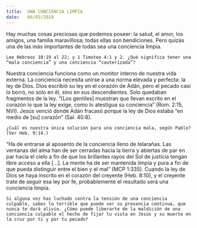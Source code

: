 ```yaml
---
title:  UNA CONCIENCIA LIMPIA
date:   06/02/2018
---
```


Hay muchas cosas preciosas que podemos poseer: la salud, el amor, los amigos, una familia maravillosa; todas ellas son bendiciones. Pero quizás una de las más importantes de todas sea una conciencia limpia.

`Lee Hebreos 10:19 al 22; y 1 Timoteo 4:1 y 2. ¿Qué significa tener una “mala conciencia” y una conciencia “cauterizada”?`

Nuestra conciencia funciona como un monitor interno de nuestra vida externa. La conciencia necesita unirse a una norma elevada y perfecta: la ley de Dios. Dios escribió su ley en el corazón de Adán, pero el pecado casi lo borró, no solo en él, sino en sus descendientes. Solo quedaban fragmentos de la ley. “[Los gentiles] muestran que llevan escrito en el corazón lo que la ley exige, como lo atestigua su conciencia” (Rom. 2:15, NVI). Jesús venció donde Adán fracasó porque la ley de Dios estaba “en medio de [su] corazón” (Sal. 40:8). 

`¿Cuál es nuestra única solución para una conciencia mala, según Pablo? (Ver Heb. 9:14.)`

“Ha de entrarse al aposento de la conciencia lleno de telarañas. Las ventanas del alma han de ser cerradas hacia la tierra y abiertas de par en par hacia el cielo a fin de que los brillantes rayos del Sol de justicia tengan libre acceso a ella [...]. La mente ha de ser mantenida limpia y pura a fin de que pueda distinguir entre el bien y el mal” (MCP 1:335). Cuando la ley de Dios se haya inscrito en el corazón del creyente (Heb. 8:10), y el creyente trate de seguir esa ley por fe, probablemente el resultado será una conciencia limpia. 

`Si alguna vez has luchado contra la tensión de una conciencia culpable, sabes lo terrible que puede ser su presencia continua, que nunca te dará alivio. ¿Cómo puede liberarte de la maldición de una conciencia culpable el hecho de fijar tu vista en Jesús y su muerte en la cruz por ti y por tu pecado?`